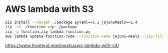 # AWS lambda with S3

```bash
pip install --target ./package pyYaml==5.1 jejunuMeals==1.4
zip -r9 ./function.zip ./package
zip -g function.zip lambda_function.py
aws lambda update-function-code --function-name jejunu-meals --zip-file fileb://function.zip
```

https://www.frontend.moe/posts/aws-lambda-with-s3/
